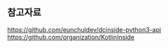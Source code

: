 ## 참고자료
https://github.com/eunchuldev/dcinside-python3-api
https://github.com/organization/KotlinInside

